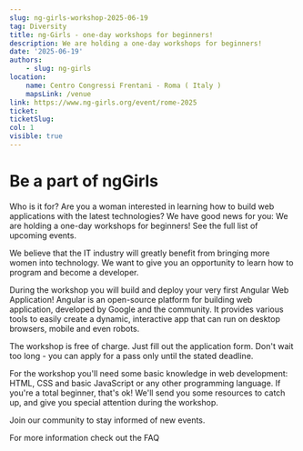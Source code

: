 ```yaml
---
slug: ng-girls-workshop-2025-06-19
tag: Diversity
title: ng-Girls - one-day workshops for beginners!
description: We are holding a one-day workshops for beginners!
date: '2025-06-19'
authors: 
    - slug: ng-girls
location: 
    name: Centro Congressi Frentani - Roma ( Italy )
    mapsLink: /venue
link: https://www.ng-girls.org/event/rome-2025
ticket: 
ticketSlug:
col: 1
visible: true
---
```


# Be a part of ngGirls


Who is it for?
Are you a woman interested in learning how to build web applications with the latest technologies? We have good news for you: We are holding a one-day workshops for beginners! See the full list of upcoming events.

We believe that the IT industry will greatly benefit from bringing more women into technology. We want to give you an opportunity to learn how to program and become a developer.

During the workshop you will build and deploy your very first Angular Web Application! Angular is an open-source platform for building web application, developed by Google and the community. It provides various tools to easily create a dynamic, interactive app that can run on desktop browsers, mobile and even robots.

The workshop is free of charge. Just fill out the application form. Don't wait too long - you can apply for a pass only until the stated deadline.

For the workshop you'll need some basic knowledge in web development: HTML, CSS and basic JavaScript or any other programming language. If you're a total beginner, that's ok! We'll send you some resources to catch up, and give you special attention during the workshop.

Join our community to stay informed of new events.

For more information check out the FAQ